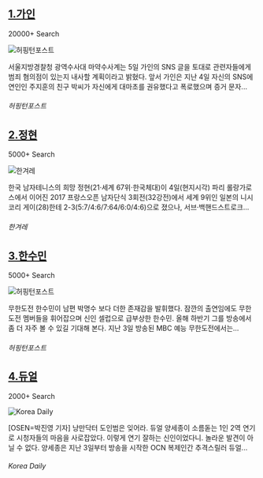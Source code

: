 [1.가인](http://www.huffingtonpost.kr/2017/06/05/story_n_16950416.html)
--

20000+ Search

![허핑턴포스트](http://t1.gstatic.com/images?q=tbn:ANd9GcRayVEkbxlbKKwusqK_3_tyrq_40LAU4ovhePRtJQU3gM0w6fB1PQ_KiP4VU0p2EYU3r00Ff_gB)

서울지방경찰청 광역수사대 마약수사계는 5일 가인의 SNS 글을 토대로 관련자들에게 범죄 혐의점이 있는지 내사할 계획이라고 밝혔다. 앞서 가인은 지난 4일 자신의 SNS에 연인인 주지훈의 친구 박씨가 자신에게 대마초를 권유했다고 폭로했으며 증거 문자...
###### 허핑턴포스트

[2.정현](http://www.hani.co.kr/arti/sports/sports_general/797485.html)
--

5000+ Search

![한겨레](http://t3.gstatic.com/images?q=tbn:ANd9GcQCxgSW2FmeQdsCCB1M_0UnOvpmKYyYofzijsRRLfPa0n48_NCwcxBJPZqedit3FTGfqmRsI_9e)

한국 남자테니스의 희망 정현(21·세계 67위·한국체대)이 4일(현지시각) 파리 롤랑가로스에서 이어진 2017 프랑스오픈 남자단식 3회전(32강전)에서 세계 9위인 일본의 니시코리 게이(28)한테 2-3(5:7/4:6/7:64/6:0/4:6)으로 졌으나, 서브·백핸드스트로크...
###### 한겨레

[3.한수민](http://www.huffingtonpost.kr/2017/06/04/story_n_16941242.html)
--

5000+ Search

![허핑턴포스트](http://t2.gstatic.com/images?q=tbn:ANd9GcRpcGM8ENDit8SjyBGjzKe-6xqhjJXPTUqaCWNDCeRRYbjoyQlOa4sLr6Eu6TmQ-iG8wEcDKC6i)

무한도전 한수민이 남편 박명수 보다 더한 존재감을 발휘했다. 잠깐의 출연임에도 무한도전 멤버들을 휘어잡으며 신인 셀럽으로 급부상한 한수민. 올해 하반기 그를 방송에서 좀 더 자주 볼 수 있길 기대해 본다. 지난 3일 방송된 MBC 예능 무한도전에서는...
###### 허핑턴포스트

[4.듀얼](http://www.koreadaily.com/news/read.asp?art_id=5319083)
--

2000+ Search

![Korea Daily](http://t0.gstatic.com/images?q=tbn:ANd9GcQ0vs16Q2cTfvvHjAf4K7rpDUbqDYozkJdPD2l9BhVmPNRI7KHNbiVQfgD_sA4ZN1SvY-4iMHa0)

[OSEN=박진영 기자] 낭만닥터 도인범은 잊어라. 듀얼 양세종이 소름돋는 1인 2역 연기로 시청자들의 마음을 사로잡았다. 이렇게 연기 잘하는 신인이었다니. 놀라운 발견이 아닐 수 없다. 양세종은 지난 3일부터 방송을 시작한 OCN 복제인간 추격스릴러 듀얼...
###### Korea Daily

